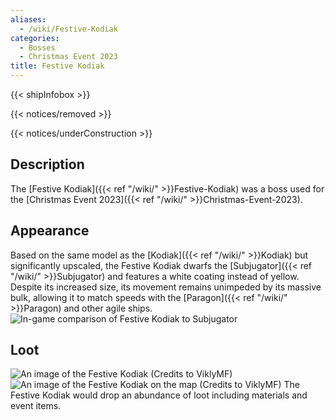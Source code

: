 ```yaml
---
aliases:
  - /wiki/Festive-Kodiak
categories:
  - Bosses
  - Christmas Event 2023
title: Festive Kodiak
---
```


{{< shipInfobox >}}

{{< notices/removed >}}

{{< notices/underConstruction >}}

## Description

The [Festive Kodiak]({{< ref "/wiki/" >}}Festive-Kodiak) was a boss used for the [Christmas Event 2023]({{< ref "/wiki/" >}}Christmas-Event-2023).

## Appearance

Based on the same model as the [Kodiak]({{< ref "/wiki/" >}}Kodiak) but significantly upscaled, the Festive Kodiak dwarfs the [Subjugator]({{< ref "/wiki/" >}}Subjugator) and features a white coating instead of yellow. Despite its increased size, its movement remains unimpeded by its massive bulk, allowing it to match speeds with the [Paragon]({{< ref "/wiki/" >}}Paragon) and other agile ships. ![In-game
comparison of Festive Kodiak to
Subjugator](20240909_174750.png "In-game comparison of Festive Kodiak to Subjugator")

## Loot

![An image of the Festive Kodiak (Credits to
ViklyMF)](Festive_kodiak.png "An image of the Festive Kodiak (Credits to ViklyMF)") ![An image of the Festive Kodiak on the map (Credits to
ViklyMF)](Festivekodiakonmap.png "An image of the Festive Kodiak on the map (Credits to ViklyMF)") The Festive Kodiak would drop an abundance of loot including materials and event items.
